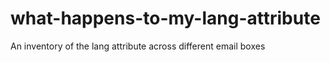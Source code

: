 # what-happens-to-my-lang-attribute
An inventory of the lang attribute across different email boxes

